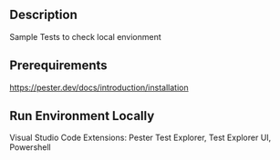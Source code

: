 ## Description
Sample Tests to check local envionment

## Prerequirements
https://pester.dev/docs/introduction/installation

## Run Environment Locally
Visual Studio Code
    Extensions: Pester Test Explorer, Test Explorer UI, Powershell

 